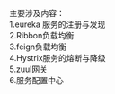 主要涉及内容：  
1.eureka 服务的注册与发现  
2.Ribbon负载均衡  
3.feign负载均衡  
4.Hystrix服务的熔断与降级  
5.zuul网关  
6.服务配置中心   




















